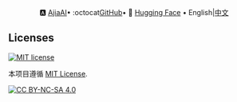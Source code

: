 
<p align="center">
   🅰 <a href="https://ajiaai.com/" target="_blank">AjiaAI</a>• 
:octocat<a href="https://ajiaai.com/" target="_blank">GitHub</a>• 
🤗 <a href="" target="_blank">Hugging Face</a> • 
English|<a href="">中文</a>
</p>





## Licenses

[![MIT license](https://img.shields.io/badge/License-MIT-blue.svg)](https://lbesson.mit-license.org/)

本项目遵循 [MIT License](https://lbesson.mit-license.org/).

[![CC BY-NC-SA 4.0](https://img.shields.io/badge/License-CC%20BY--NC--SA%204.0-lightgrey.svg)](http://creativecommons.org/licenses/by-nc-sa/4.0/)






